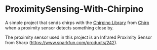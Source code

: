 # ProximitySensing-With-Chirpino

A simple project that sends chirps with the [Chirpino Library](https://github.com/chirp/chirpino) from [Chirp](http://chirp.io/) when a proximity sensor detects something close by. 

The proximity sensor used in this project is an Infrared Proximity Sensor from Sharp (https://www.sparkfun.com/products/242). 
